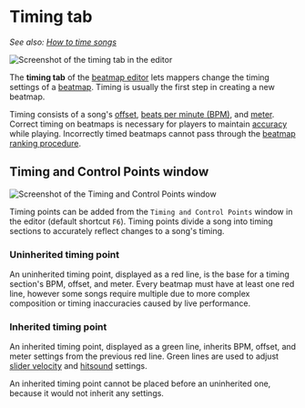 # Timing tab

*See also: [How to time songs](/wiki/Guides/How_to_Time_Songs)*

![Screenshot of the timing tab in the editor](/wiki/shared/timing/Timing_base.jpg)

The **timing tab** of the [beatmap editor](/wiki/Client/Beatmap_editor) lets mappers change the timing settings of a [beatmap](/wiki/Beatmap). Timing is usually the first step in creating a new beatmap.

Timing consists of a song's [offset](/wiki/Offset), [beats per minute (BPM)](/wiki/Music_theory/Tempo), and [meter](https://en.wikipedia.org/wiki/Metre_(music)). Correct timing on beatmaps is necessary for players to maintain [accuracy](/wiki/Gameplay/Accuracy) while playing. Incorrectly timed beatmaps cannot pass through the [beatmap ranking procedure](/wiki/Beatmap_ranking_procedure).

## Timing and Control Points window

![Screenshot of the Timing and Control Points window](/wiki/shared/timing/TimingSetup.png)

Timing points can be added from the `Timing and Control Points` window in the editor (default shortcut `F6`). Timing points divide a song into timing sections to accurately reflect changes to a song's timing.

### Uninherited timing point

An uninherited timing point, displayed as a red line, is the base for a timing section's BPM, offset, and meter. Every beatmap must have at least one red line, however some songs require multiple due to more complex composition or timing inaccuracies caused by live performance.

### Inherited timing point

An inherited timing point, displayed as a green line, inherits BPM, offset, and meter settings from the previous red line. Green lines are used to adjust [slider velocity](/wiki/Gameplay/Hit_object/Slider/Slider_velocity) and [hitsound](/wiki/Beatmapping/Hitsound) settings.

An inherited timing point cannot be placed before an uninherited one, because it would not inherit any settings.
